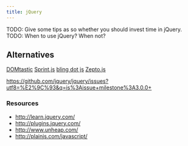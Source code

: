 ```yaml
---
title: jQuery
---
```


TODO: Give some tips as so whether you should invest time in jQuery.
TODO: When to use jQuery? When not?

## Alternatives

[DOMtastic](http://webpro.github.io/DOMtastic/)
[Sprint.js](https://github.com/bendc/sprint)
[bling dot js](https://gist.github.com/paulirish/12fb951a8b893a454b32)
[Zepto.js](http://zeptojs.com/)

https://github.com/jquery/jquery/issues?utf8=%E2%9C%93&q=is%3Aissue+milestone%3A3.0.0+

### Resources

- http://learn.jquery.com/
- http://plugins.jquery.com/
- http://www.unheap.com/
- http://plainjs.com/javascript/
